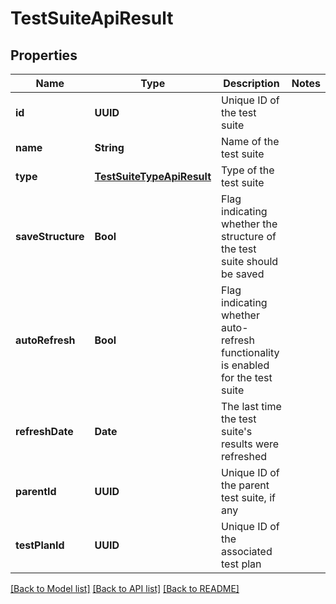 # TestSuiteApiResult

## Properties
Name | Type | Description | Notes
------------ | ------------- | ------------- | -------------
**id** | **UUID** | Unique ID of the test suite | 
**name** | **String** | Name of the test suite | 
**type** | [**TestSuiteTypeApiResult**](TestSuiteTypeApiResult.md) | Type of the test suite | 
**saveStructure** | **Bool** | Flag indicating whether the structure of the test suite should be saved | 
**autoRefresh** | **Bool** | Flag indicating whether auto-refresh functionality is enabled for the test suite | 
**refreshDate** | **Date** | The last time the test suite&#39;s results were refreshed | 
**parentId** | **UUID** | Unique ID of the parent test suite, if any | 
**testPlanId** | **UUID** | Unique ID of the associated test plan | 

[[Back to Model list]](../README.md#documentation-for-models) [[Back to API list]](../README.md#documentation-for-api-endpoints) [[Back to README]](../README.md)


